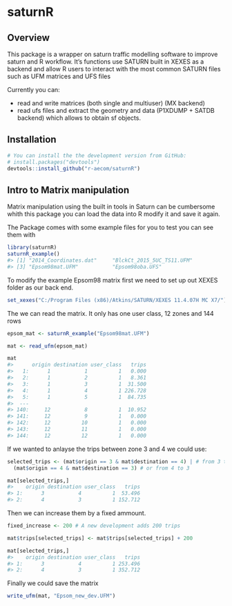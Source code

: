 
<!-- README.md is generated from README.Rmd. Please edit that file -->

# saturnR

## Overview

This package is a wrapper on saturn traffic modelling software to
improve saturn and R workflow. It’s functions use SATURN built in XEXES
as a backend and allow R users to interact with the most common SATURN
files such as UFM matrices and UFS files

Currently you can:

  - read and write matrices (both single and multiuser) (MX backend)
  - read ufs files and extract the geometry and data (P1XDUMP + SATDB
    backend) which allows to obtain sf objects.

## Installation

``` r
# You can install the the development version from GitHub:
# install.packages("devtools")
devtools::install_github("r-aecom/saturnR")
```

## Intro to Matrix manipulation

Matrix manipulation using the built in tools in Saturn can be cumbersome
whith this package you can load the data into R modify it and save it
again.

The Package comes with some example files for you to test you can see
them with

``` r
library(saturnR)
saturnR_example()
#> [1] "2014_Coordinates.dat"     "BlckCt_2015_5UC_TS11.UFM"
#> [3] "Epsom98mat.UFM"           "Epsom98oba.UFS"
```

To modify the example Epsom98 matrix first we need to set up out XEXES
folder as our back end.

``` r
set_xexes("C:/Program Files (x86)/Atkins/SATURN/XEXES 11.4.07H MC X7/") # Using a particular version of the backend
```

The we can read the matrix. It only has one user class, 12 zones and 144
rows

``` r
epsom_mat <- saturnR_example("Epsom98mat.UFM") 

mat <- read_ufm(epsom_mat)

mat
#>      origin destination user_class   trips
#>   1:      1           1          1   0.000
#>   2:      1           2          1   8.361
#>   3:      1           3          1  31.500
#>   4:      1           4          1 226.728
#>   5:      1           5          1  84.735
#>  ---                                      
#> 140:     12           8          1  10.952
#> 141:     12           9          1   0.000
#> 142:     12          10          1   0.000
#> 143:     12          11          1   0.000
#> 144:     12          12          1   0.000
```

If we wanted to anlayse the trips between zone 3 and 4 we could use:

``` r
selected_trips <- (mat$origin == 3 & mat$destination == 4) | # from 3 to 4
  (mat$origin == 4 & mat$destination == 3) # or from 4 to 3

mat[selected_trips,]
#>    origin destination user_class   trips
#> 1:      3           4          1  53.496
#> 2:      4           3          1 152.712
```

Then we can increase them by a fixed ammount.

``` r
fixed_increase <- 200 # A new development adds 200 trips

mat$trips[selected_trips] <- mat$trips[selected_trips] + 200

mat[selected_trips,]
#>    origin destination user_class   trips
#> 1:      3           4          1 253.496
#> 2:      4           3          1 352.712
```

Finally we could save the matrix

``` r
write_ufm(mat, "Epsom_new_dev.UFM")
```
